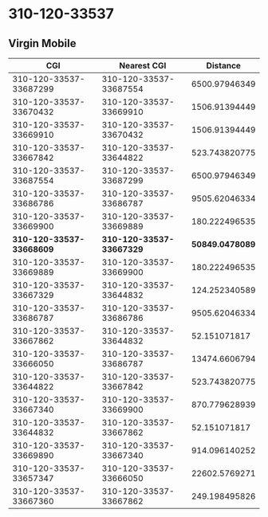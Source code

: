 # 310-120-33537
## Virgin Mobile


| CGI | Nearest CGI | Distance |
|-----|-------------|----------|
| 310-120-33537-33687299 | 310-120-33537-33687554 | 6500.97946349 |
| 310-120-33537-33670432 | 310-120-33537-33669910 | 1506.91394449 |
| 310-120-33537-33669910 | 310-120-33537-33670432 | 1506.91394449 |
| 310-120-33537-33667842 | 310-120-33537-33644822 | 523.743820775 |
| 310-120-33537-33687554 | 310-120-33537-33687299 | 6500.97946349 |
| 310-120-33537-33686786 | 310-120-33537-33686787 | 9505.62046334 |
| 310-120-33537-33669900 | 310-120-33537-33669889 | 180.222496535 |
| **310-120-33537-33668609** | **310-120-33537-33667329** | **50849.0478089** |
| 310-120-33537-33669889 | 310-120-33537-33669900 | 180.222496535 |
| 310-120-33537-33667329 | 310-120-33537-33644832 | 124.252340589 |
| 310-120-33537-33686787 | 310-120-33537-33686786 | 9505.62046334 |
| 310-120-33537-33667862 | 310-120-33537-33644832 | 52.151071817 |
| 310-120-33537-33666050 | 310-120-33537-33686787 | 13474.6606794 |
| 310-120-33537-33644822 | 310-120-33537-33667842 | 523.743820775 |
| 310-120-33537-33667340 | 310-120-33537-33669900 | 870.779628939 |
| 310-120-33537-33644832 | 310-120-33537-33667862 | 52.151071817 |
| 310-120-33537-33669890 | 310-120-33537-33667340 | 914.096140252 |
| 310-120-33537-33657347 | 310-120-33537-33666050 | 22602.5769271 |
| 310-120-33537-33667360 | 310-120-33537-33667862 | 249.198495826 |
